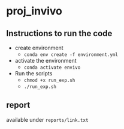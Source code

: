 # proj_invivo

## Instructions to run the code
* create environment
  - `conda env create -f environment.yml`
* activate the environment
  - `conda activate envivo`
* Run the scripts
  - `chmod +x run_exp.sh`
  - `./run_exp.sh`
  
 ## report
 available under `reports/link.txt`
